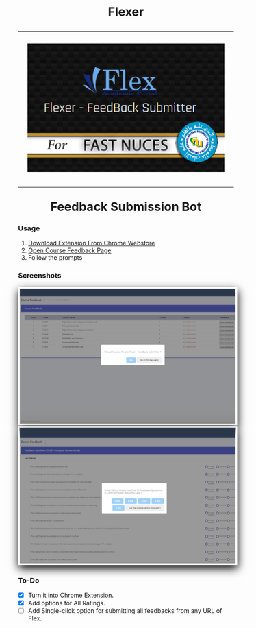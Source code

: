 <h1 align="center">Flexer</p>
<hr>
<p align="center">
  <img width="460" height="300" src="./media/440.png">
</p>
<hr/>
Feedback Submission Bot

### Usage
1) [Download Extension From Chrome Webstore]()
2) [Open Course Feedback Page](http://flexstudent.nu.edu.pk/Student/CourseFeedback)
3) Follow the prompts

### Screenshots
 <img src="./media/1.png" style="padding: 2px;border: 2px solid white;box-shadow: 1px 8px 20px 0px black;"> 
 <img src="./media/2.png" style="padding: 2px;border: 2px solid white;box-shadow: 1px 8px 20px 0px black;">



### To-Do
- [X] Turn it into Chrome Extension. 
- [X] Add options for All Ratings. 
- [ ] Add Single-click option for submitting all feedbacks from any URL of Flex.
